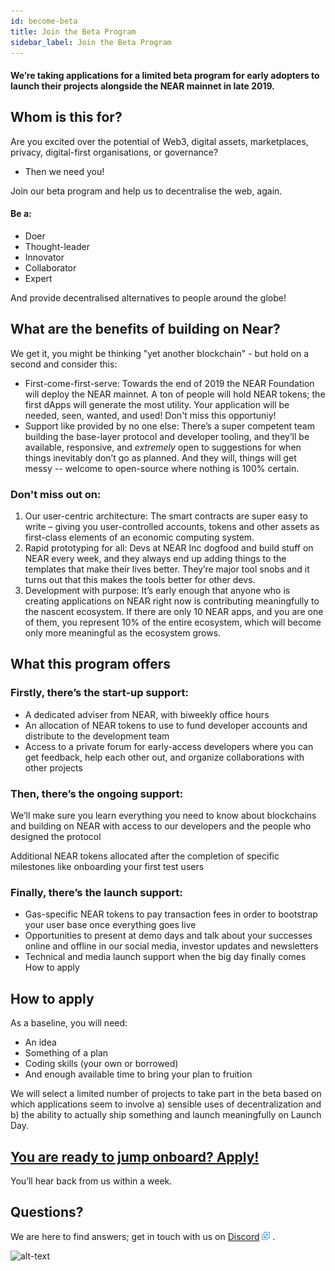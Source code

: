 ```yaml
---
id: become-beta
title: Join the Beta Program
sidebar_label: Join the Beta Program
---
```


#### We’re taking applications for a limited beta program for early adopters to launch their projects alongside the NEAR mainnet in late 2019.

## Whom is this for?

Are you excited over the potential of Web3, digital assets, marketplaces, privacy, digital-first organisations, or governance?

- Then we need you!

Join our beta program and help us to decentralise the web, again.

#### Be a:
* Doer
* Thought-leader
* Innovator 
* Collaborator
* Expert

And provide decentralised alternatives to people around the globe! 

## What are the benefits of building on Near?

We get it, you might be thinking "yet another blockchain" - but hold on a second and consider this:
* First-come-first-serve: Towards the end of 2019 the NEAR Foundation will deploy the NEAR mainnet. A ton of people will hold NEAR tokens; the first dApps will generate the most utility. Your application will be needed, seen, wanted, and used! Don't miss this opportuniy!
* Support like provided by no one else: There’s a super competent team building the base-layer protocol and developer tooling, and they’ll be available, responsive, and *extremely* open to suggestions for when things inevitably don’t go as planned. And they will, things will get messy -- welcome to open-source where nothing is 100% certain. 

### Don't miss out on:
1. Our user-centric architecture: The smart contracts are super easy to write – giving you user-controlled accounts, tokens and other assets as first-class elements of an economic computing system.
2. Rapid prototyping for all: Devs at NEAR Inc dogfood and build stuff on NEAR every week, and they always end up adding things to the templates that make their lives better. They’re major tool snobs and it turns out that this makes the tools better for other devs.
3. Development with purpose: It’s early enough that anyone who is creating applications on NEAR right now is contributing meaningfully to the nascent ecosystem. If there are only 10 NEAR apps, and you are one of them, you represent 10% of the entire ecosystem, which will become only more meaningful as the ecosystem grows.

## What this program offers


### Firstly, there’s the start-up support:

* A dedicated adviser from NEAR, with biweekly office hours
* An allocation of NEAR tokens to use to fund developer accounts and distribute to the development team
* Access to a private forum for early-access developers where you can get feedback, help each other out, and organize collaborations with other projects


### Then, there’s the ongoing support:

We’ll make sure you learn everything you need to know about blockchains and building on NEAR with access to our developers and the people who designed the protocol

Additional NEAR tokens allocated after the completion of specific milestones like onboarding your first test users

### Finally, there’s the launch support:

* Gas-specific NEAR tokens to pay transaction fees in order to bootstrap your user base once everything goes live
* Opportunities to present at demo days and talk about your successes online and offline in our social media, investor updates and newsletters
* Technical and media launch support when the big day finally comes
How to apply

## How to apply
As a baseline, you will need: 
* An idea
* Something of a plan
* Coding skills (your own or borrowed)
* And enough available time to bring your plan to fruition

We will select a limited number of projects to take part in the beta based on which applications seem to involve 
a) sensible uses of decentralization and 
b) the ability to actually ship something and launch meaningfully on Launch Day.

## [You are ready to jump onboard? Apply!](https://forms.gle/D9kivcGKBcoXteP3A)

You’ll hear back from us within a week.

## Questions?

We are here to find answers; get in touch with us on [Discord](http://near.chat) <img src="../assets/icon-link.png" alt="^" style="display: inline; width: 0.8rem;"/> .

![alt-text](assets/header.svg)
